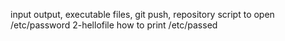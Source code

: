 input output, executable files, git push, repository
script to open /etc/password
2-hellofile how to print /etc/passed
